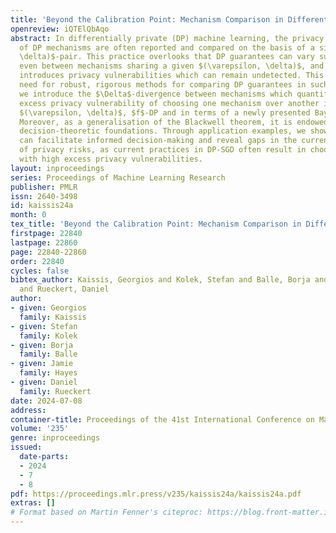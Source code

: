 ```yaml
---
title: 'Beyond the Calibration Point: Mechanism Comparison in Differential Privacy'
openreview: iQTElQbAqo
abstract: In differentially private (DP) machine learning, the privacy guarantees
  of DP mechanisms are often reported and compared on the basis of a single $(\varepsilon,
  \delta)$-pair. This practice overlooks that DP guarantees can vary substantially
  even between mechanisms sharing a given $(\varepsilon, \delta)$, and potentially
  introduces privacy vulnerabilities which can remain undetected. This motivates the
  need for robust, rigorous methods for comparing DP guarantees in such cases. Here,
  we introduce the $\Delta$-divergence between mechanisms which quantifies the worst-case
  excess privacy vulnerability of choosing one mechanism over another in terms of
  $(\varepsilon, \delta)$, $f$-DP and in terms of a newly presented Bayesian interpretation.
  Moreover, as a generalisation of the Blackwell theorem, it is endowed with strong
  decision-theoretic foundations. Through application examples, we show that our techniques
  can facilitate informed decision-making and reveal gaps in the current understanding
  of privacy risks, as current practices in DP-SGD often result in choosing mechanisms
  with high excess privacy vulnerabilities.
layout: inproceedings
series: Proceedings of Machine Learning Research
publisher: PMLR
issn: 2640-3498
id: kaissis24a
month: 0
tex_title: 'Beyond the Calibration Point: Mechanism Comparison in Differential Privacy'
firstpage: 22840
lastpage: 22860
page: 22840-22860
order: 22840
cycles: false
bibtex_author: Kaissis, Georgios and Kolek, Stefan and Balle, Borja and Hayes, Jamie
  and Rueckert, Daniel
author:
- given: Georgios
  family: Kaissis
- given: Stefan
  family: Kolek
- given: Borja
  family: Balle
- given: Jamie
  family: Hayes
- given: Daniel
  family: Rueckert
date: 2024-07-08
address:
container-title: Proceedings of the 41st International Conference on Machine Learning
volume: '235'
genre: inproceedings
issued:
  date-parts:
  - 2024
  - 7
  - 8
pdf: https://proceedings.mlr.press/v235/kaissis24a/kaissis24a.pdf
extras: []
# Format based on Martin Fenner's citeproc: https://blog.front-matter.io/posts/citeproc-yaml-for-bibliographies/
---
```

